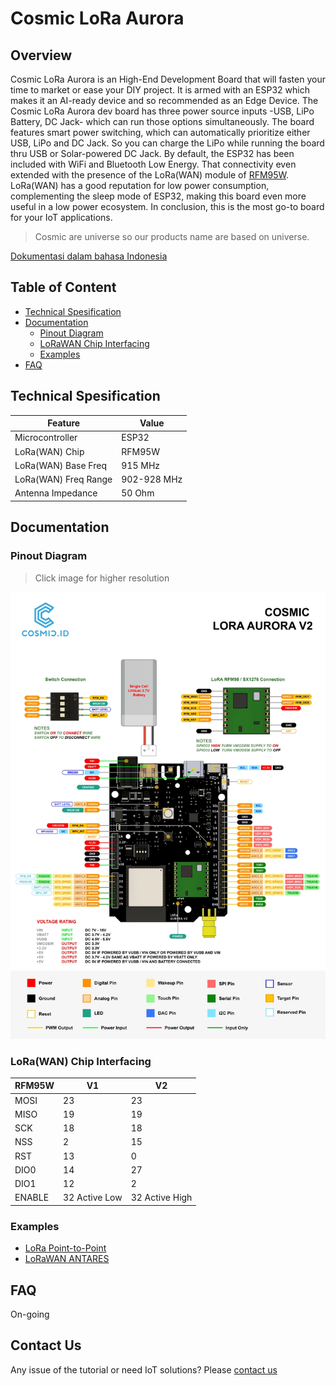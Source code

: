 # Cosmic LoRa Aurora

## Overview

Cosmic LoRa Aurora is an High-End Development Board that will fasten your time to market or ease your DIY project. It is armed with an ESP32 which makes it an AI-ready device and so recommended as an Edge Device. The Cosmic LoRa Aurora dev board has three power source inputs -USB, LiPo Battery, DC Jack- which can run those options simultaneously. The board features smart power switching, which can automatically prioritize either USB, LiPo and DC Jack. So you can charge the LiPo while running the board thru USB or Solar-powered DC Jack. By default, the ESP32 has been included with WiFi and Bluetooth Low Energy. That connectivity even extended with the presence of the LoRa(WAN) module of [RFM95W](https://cdn.sparkfun.com/assets/learn_tutorials/8/0/4/RFM95_96_97_98W.pdf). LoRa(WAN) has a good reputation for low power consumption, complementing the sleep mode of ESP32, making this board even more useful in a low power ecosystem. In conclusion, this is the most go-to board for your IoT applications.

> Cosmic are universe so our products name are based on universe.

[Dokumentasi dalam bahasa Indonesia](id/)

## Table of Content

* [Technical Spesification](#technical-spesification)
* [Documentation](#documentation)
  * [Pinout Diagram](#pinout-diagram)
  * [LoRaWAN Chip Interfacing](#lorawan-chip-interfacing)
  * [Examples](#examples)
* [FAQ](#FAQ)

## Technical Spesification

| Feature                 |                    Value                |  
| ----------------------- | --------------------------------------- |
| Microcontroller         |                    ESP32          |
| LoRa(WAN) Chip          |                    RFM95W               |
| LoRa(WAN) Base Freq     |                    915 MHz              |
| LoRa(WAN) Freq Range    |                    902-928 MHz          |
| Antenna Impedance       |                    50 Ohm               |

## Documentation

### Pinout Diagram

> Click image for higher resolution

[![Cosmic LoRa Aurora Pinout](assets/pin-diagram.webp)](assets/pin-diagram.jpg "Cosmic LoRa Aurora Pinout")

### LoRa(WAN) Chip Interfacing

| RFM95W | V1 | V2 |
|--------|----|----|
| MOSI   | 23 | 23 | 
| MISO   | 19 | 19 |
| SCK    | 18 | 18 |
| NSS    | 2  | 15 |
| RST    | 13 | 0  |
| DIO0   | 14 | 27 |
| DIO1   | 12 | 2  |
| ENABLE | 32 Active Low | 32 Active High| 

### Examples

* [LoRa Point-to-Point](LoRa-P2P.md)
* [LoRaWAN ANTARES](LoRaWAN-ANTARES.md)

## FAQ

On-going

## Contact Us

Any issue of the tutorial or need IoT solutions? Please [contact us](https://wa.me/6282117421332)
